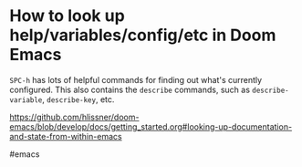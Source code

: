 # How to look up help/variables/config/etc in Doom Emacs

`SPC-h` has lots of helpful commands for finding out what's currently configured. This also contains the `describe` commands, such as `describe-variable`, `describe-key`, etc.

https://github.com/hlissner/doom-emacs/blob/develop/docs/getting_started.org#looking-up-documentation-and-state-from-within-emacs

#emacs